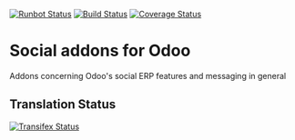 [![Runbot Status](https://runbot.odoo-community.org/runbot/badge/flat/205/11.0.svg)](https://runbot.odoo-community.org/runbot/repo/github-com-oca-social-205)
[![Build Status](https://travis-ci.org/OCA/social.svg?branch=11.0)](https://travis-ci.org/OCA/social)
[![Coverage Status](https://coveralls.io/repos/OCA/social/badge.svg?branch=11.0)](https://coveralls.io/r/OCA/social?branch=11.0)

Social addons for Odoo
======================

Addons concerning Odoo's social ERP features and messaging in general



Translation Status
------------------
[![Transifex Status](https://www.transifex.com/projects/p/OCA-social-11-0/chart/image_png)](https://www.transifex.com/projects/p/OCA-social-11-0)
